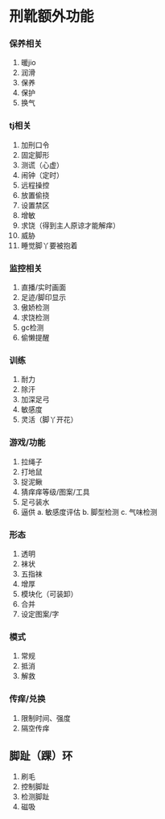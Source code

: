 # 刑靴额外功能 
### 保养相关
1. 暖jio
2. 润滑
3. 保养
4. 保护
5. 换气
### tj相关 
1. 加刑口令
2. 固定脚形
3. 测谎（心虚）
4. 闹钟（定时）
5. 远程操控
6. 放置偷挠
7. 设置禁区
8. 增敏
9. 求饶（得到主人原谅才能解痒）
10. 威胁
11. 睡觉脚丫要被抱着
### 监控相关
1. 直播/实时画面
2. 足迹/脚印显示
3. 傲娇检测
4. 求饶检测
5. gc检测
6. 偷懒提醒
### 训练
1. 耐力
2. 除汗
3. 加深足弓
4. 敏感度
5. 灵活（脚丫开花）
### 游戏/功能
1. 拉绳子
2. 打地鼠
3. 捉泥鳅
4. 猜痒痒等级/图案/工具
5. 足弓装水
6. 逼供
a. 敏感度评估
b. 脚型检测
c. 气味检测
### 形态
1. 透明
2. 袜状
3. 五指袜
4. 增厚
5. 模块化（可装卸）
6. 合并
7. 设定图案/字
### 模式
1. 常规
2. 抵消
3. 解救
### 传痒/兑换
1. 限制时间、强度
2. 隔空传痒

## 脚趾（踝）环
1. 刷毛
2. 控制脚趾
3. 检测脚趾
4. 磁吸
